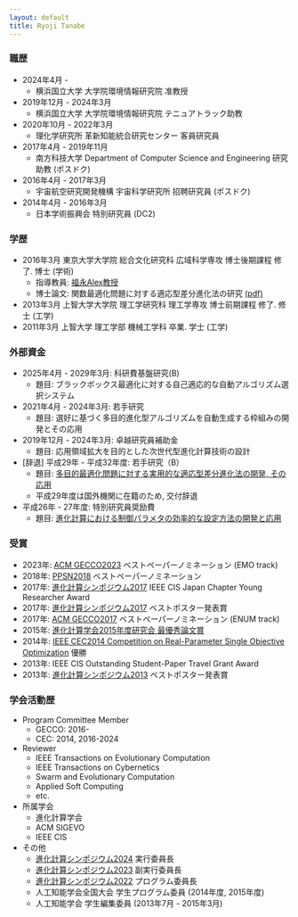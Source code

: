 ```yaml
---
layout: default
title: Ryoji Tanabe
---
```


### 職歴

* 2024年4月 -
  * 横浜国立大学 大学院環境情報研究院 准教授
* 2019年12月 - 2024年3月
  * 横浜国立大学 大学院環境情報研究院 テニュアトラック助教
* 2020年10月 - 2022年3月
  * 理化学研究所 革新知能統合研究センター 客員研究員
* 2017年4月 - 2019年11月
  * 南方科技大学 Department of Computer Science and Engineering 研究助教 (ポスドク)
* 2016年4月 - 2017年3月
  * 宇宙航空研究開発機構 宇宙科学研究所 招聘研究員 (ポスドク)
* 2014年4月 - 2016年3月
  * 日本学術振興会 特別研究員 (DC2)

### 学歴

* 2016年3月 東京大学大学院 総合文化研究科 広域科学専攻 博士後期課程 修了. 博士 (学術)
  * 指導教員: [福永Alex教授](http://metahack.org/index-j.html)
  * 博士論文: 関数最適化問題に対する適応型差分進化法の研究 [(pdf)](https://drive.google.com/open?id=0B5QxTedsd-SXQlRld2Vjd1ZwZU0)
* 2013年3月 上智大学大学院 理工学研究科 理工学専攻 博士前期課程 修了. 修士 (工学)
* 2011年3月 上智大学 理工学部 機械工学科 卒業. 学士 (工学)

### 外部資金

* 2025年4月 - 2029年3月: 科研費基盤研究(B)
  * 題目: ブラックボックス最適化に対する自己適応的な自動アルゴリズム選択システム
* 2021年4月 - 2024年3月: 若手研究
  * 題目: 選好に基づく多目的進化型アルゴリズムを自動生成する枠組みの開発とその応用
* 2019年12月 - 2024年3月: 卓越研究員補助金
  * 題目: 応用領域拡大を目的とした次世代型進化計算技術の設計
* [辞退] 平成29年 - 平成32年度: 若手研究（B）
  * 題目: [多目的最適化問題に対する実用的な適応型差分進化法の開発, その応用](https://kaken.nii.ac.jp/ja/grant/KAKENHI-PROJECT-17K12755/)
  * 平成29年度は国外機関に在籍のため, 交付辞退
* 平成26年 - 27年度: 特別研究員奨励費
  * 題目: [進化計算における制御パラメタの効率的な設定方法の開発と応用](https://kaken.nii.ac.jp/grant/KAKENHI-PROJECT-14J09528/)

### 受賞

* 2023年: [ACM GECCO2023](http://gecco-2023.sigevo.org/) ベストペーパーノミネーション (EMO track)
* 2018年: [PPSN2018](http://ppsn2018.dei.uc.pt/) ベストペーパーノミネーション
* 2017年: [進化計算シンポジウム2017](http://www.jpnsec.org/symposium201703.html) IEEE CIS Japan Chapter Young Researcher Award
* 2017年: [進化計算シンポジウム2017](http://www.jpnsec.org/symposium201703.html) ベストポスター発表賞
* 2017年: [ACM GECCO2017](http://gecco-2017.sigevo.org/) ベストペーパーノミネーション (ENUM track)
* 2015年: [進化計算学会2015年度研究会 最優秀論文賞](http://www.jpnsec.org/prize.html)
* 2014年: [IEEE CEC2014 Competition on Real-Parameter Single Objective Optimization](http://www3.ntu.edu.sg/home/EPNSugan/index_files/CEC2014/CEC2014.htm) 優勝
* 2013年: IEEE CIS Outstanding Student-Paper Travel Grant Award
* 2013年: [進化計算シンポジウム2013](http://www.jpnsec.org/symposium201303.html) ベストポスター発表賞


### 学会活動歴

* Program Committee Member
  * GECCO: 2016-
  * CEC: 2014, 2016-2024
* Reviewer
  * IEEE Transactions on Evolutionary Computation
  * IEEE Transactions on Cybernetics
  * Swarm and Evolutionary Computation
  * Applied Soft Computing
  * etc.
* 所属学会
  * 進化計算学会
  * ACM SIGEVO 
  * IEEE CIS
* その他
  * [進化計算シンポジウム2024](http://www.jpnsec.org/symposium202403.html) 実行委員長
  * [進化計算シンポジウム2023](http://www.jpnsec.org/symposium202303.html) 副実行委員長
  * [進化計算シンポジウム2022](http://www.jpnsec.org/symposium202203.html) プログラム委員長
  * 人工知能学会全国大会 学生プログラム委員 (2014年度, 2015年度)
  * 人工知能学会 学生編集委員 (2013年7月 - 2015年3月)
